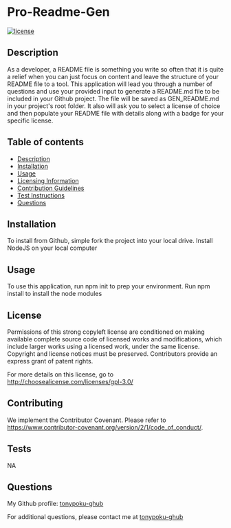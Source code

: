 # Pro-Readme-Gen

[![license](https://img.shields.io/badge/license-gpl_3.0-a2a429.svg)](http://choosealicense.com/licenses/gpl-3.0/)

## Description

As a developer, a README file is something you write so often that it is quite a relief when you can just focus on content and leave the structure of your README file to a tool. This application will lead you through a number of questions and use your provided input to generate a README.md file to be included in your Github project. The file will be saved as GEN_README.md in your project's root folder. It also will ask you to select a license of choice and then populate your README file with details along with a badge for your specific license.

## Table of contents

- [Description](#description)
- [Installation](#installation)
- [Usage](#usage)
- [Licensing Information](#license)
- [Contribution Guidelines](#contributing)
- [Test Instructions](#tests)
- [Questions](#questions)

## Installation

To install from Github, simple fork the project into your local drive. Install NodeJS on your local computer

## Usage

To use this application, run npm init to prep your environment. Run npm install to install the node modules

## License

Permissions of this strong copyleft license are conditioned on making available complete source code of licensed works and modifications, which include larger works using a licensed work, under the same license. Copyright and license notices must be preserved. Contributors provide an express grant of patent rights.

For more details on this license, go to http://choosealicense.com/licenses/gpl-3.0/

## Contributing

We implement the Contributor Covenant. Please refer to https://www.contributor-covenant.org/version/2/1/code_of_conduct/.

## Tests

NA

## Questions

My Github profile: [tonypoku-ghub](https://github.com/tonypoku-ghub-ghub)

For additional questions, please contact me at [tonypoku-ghub](anthonypoku2022@u.northwestern.edu)

